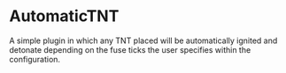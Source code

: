 # AutomaticTNT
A simple plugin in which any TNT placed will be automatically ignited and detonate depending on the fuse ticks the user specifies within the configuration.
